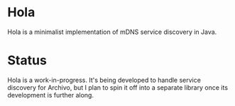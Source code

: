 # Hola
Hola is a minimalist implementation of mDNS service discovery in Java.

# Status
Hola is a work-in-progress. It's being developed to handle service discovery for Archivo, but I plan to spin it off into a separate library once its development is further along.